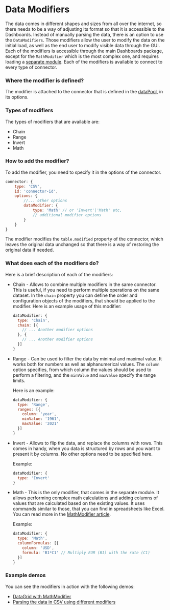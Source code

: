 Data Modifiers
==============

The data comes in different shapes and sizes from all over the internet, so
there needs to be a way of adjusting its format so that it is accessible to the
Dashboards. Instead of manually parsing the data, there is an option to use the
`DataModifiers`. Those modifiers allow the user to modify the data on the
initial load, as well as the end user to modify visible data through the GUI.
Each of the modifiers is accessible through the main Dashboards package, except
for the `MathModifier` which is the most complex one, and requires loading a
[separate module](https://code.highcharts.com/dashboards/modules/math-modifier.js).
Each of the modifiers is available to connect to every type of connector.


### Where the modifier is defined?
The modifier is attached to the connector that is defined in the
[dataPool](https://www.highcharts.com/docs/dashboards/data-handling), in its
options.


### Types of modifiers
The types of modifiers that are available are:

* Chain
* Range
* Invert
* Math


### How to add the modifier?
To add the modifier, you need to specify it in the options of the connector.
```javascript
connector: {
    type: 'CSV',
    id: 'connector-id',
    options: {
        //... other options
        dataModifier: {
            type: 'Math' // or 'Invert'|'Math' etc,
            // additional modifier options
        }
    }
}
```
The modifier modifies the `table.modified` property of the connector, which
leaves the original data unchanged so that there is a way of restoring the
original data if needed.


### What does each of the modifiers do?

Here is a brief description of each of the modifiers:

* Chain - Allows to combine multiple modifiers in the same connector. This is
  useful, if you need to perform multiple operations on the same dataset. In the
  `chain` property you can define the order and configuration objects of the
  modifiers, that should be applied to the modifier. Here is an example usage of
  this modifier:

  ```javascript
  dataModifier: {
    type: 'Chain',
    chain: [{
      // ... Another modifier options
    }, {
      // ... Another modifier options
    }]
  }
  ```

* Range - Can be used to filter the data by minimal and maximal value. It works
  both for numbers as well as alphanumerical values. The `column` option
  specifies, from which column the values should be used to perform a filtering,
  and the `minValue` and `maxValue` specify the range limits.

  Here is an example:
  ```javascript
  dataModifier: {
    type: 'Range',
    ranges: [{
      column: 'year',
      minValue: '1961',
      maxValue: '2021'
    }]
  }
  ```

* Invert - Allows to flip the data, and replace the columns with rows. This
  comes in handy, when you data is structured by rows and you want to present it
  by columns. No other options need to be specified here.

  Example:
  ```javascript
  dataModifier: {
    type: 'Invert'
  }
  ```

* Math - This is the only modifier, that comes in the separate module. It allows
  performing complex math calculations and adding columns of values that are
  calculated based on the existing values. It uses commands similar to those,
  that you can find in spreadsheets like Excel. You can read more in the
  [MathModifier article](mathmodifier-module.md).

  Example:
  ```javascript
  dataModifier: {
    type: 'Math',
    columnFormulas: [{
      column: 'USD',
      formula: 'B1*C1' // Multiply EUR (B1) with the rate (C1)
    }]
  }
  ```


### Example demos
You can see the modifiers in action with the following demos:
* [DataGrid with MathModifier](https://jsfiddle.net/gh/get/library/pure/highcharts/highcharts/tree/master/samples/dashboards/demo/datagrid-mathmodifier/)
* [Parsing the data in CSV using different modifiers](https://jsfiddle.net/gh/get/library/pure/highcharts/highcharts/tree/master/samples/highcharts/data-tools/csv-modifiers)
